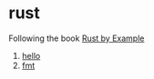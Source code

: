 # rust

Following the book [Rust by Example][rbe]

1. [hello](./hello)
2. [fmt](./fmt)

[rbe]: https://doc.rust-lang.org/stable/rust-by-example

